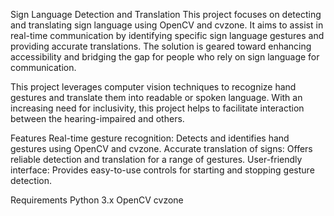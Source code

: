 Sign Language Detection and Translation
This project focuses on detecting and translating sign language using OpenCV and cvzone. It aims to assist in real-time communication by identifying specific sign language gestures and providing accurate translations. The solution is geared toward enhancing accessibility and bridging the gap for people who rely on sign language for communication.

This project leverages computer vision techniques to recognize hand gestures and translate them into readable or spoken language. With an increasing need for inclusivity, this project helps to facilitate interaction between the hearing-impaired and others.

Features
Real-time gesture recognition: Detects and identifies hand gestures using OpenCV and cvzone.
Accurate translation of signs: Offers reliable detection and translation for a range of gestures.
User-friendly interface: Provides easy-to-use controls for starting and stopping gesture detection.

Requirements
Python 3.x
OpenCV
cvzone
